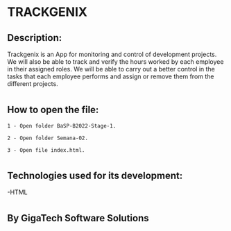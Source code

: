 # TRACKGENIX
## Description: 

Trackgenix is ​​an App for monitoring and control of development projects. We will also be able to track and verify the hours worked by each employee in their assigned roles.
We will be able to carry out a better control in the tasks that each employee performs and assign or remove them from the different projects.
#

## How to open the file: 

``` 
1 - Open folder BaSP-B2022-Stage-1.

2 - Open folder Semana-02.

3 - Open file index.html.
```
#

## Technologies used for its development:

-HTML
#

## By GigaTech Software Solutions




